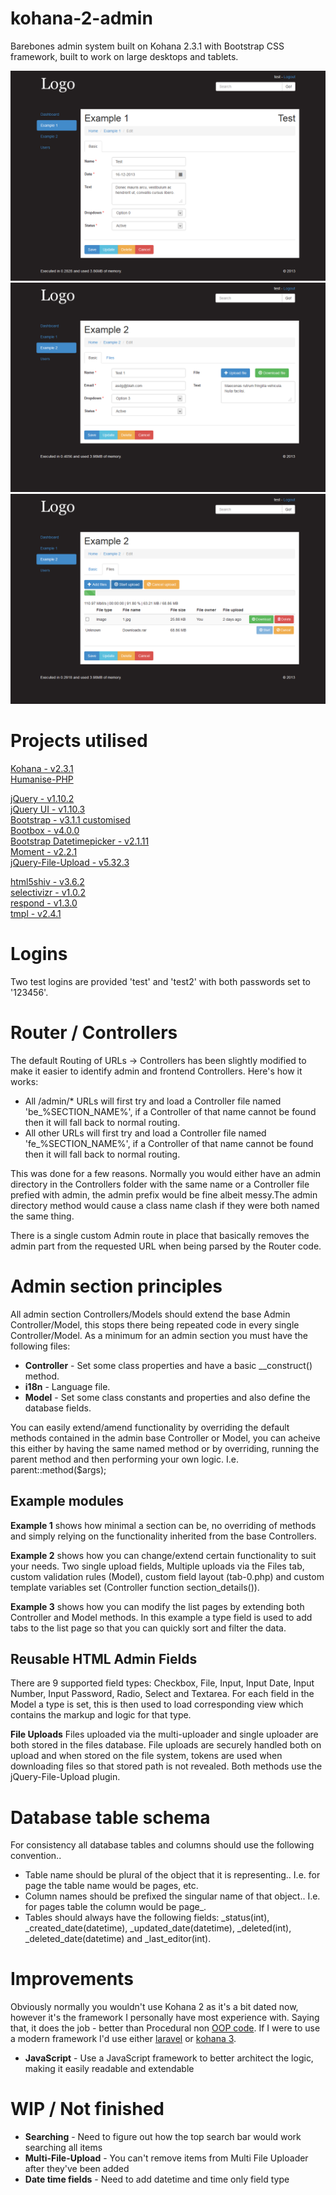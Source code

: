 kohana-2-admin
==============
Barebones admin system built on Kohana 2.3.1 with Bootstrap CSS framework, built to work on large desktops and tablets.

![Example 1](Screenshot-1.png?raw=true)
![Example 2](Screenshot-2.png?raw=true)
![Example 2 Multi File Uploader](Screenshot-3.png?raw=true)

Projects utilised
=================
[Kohana - v2.3.1](https://github.com/Snaver/kohana-2.3.1)  
[Humanise-PHP](https://github.com/iantearle/Humanise-PHP)

[jQuery - v1.10.2](https://github.com/jquery/jquery)  
[jQuery UI - v1.10.3](https://github.com/jquery/jquery-ui)  
[Bootstrap - v3.1.1 customised](https://github.com/twbs/bootstrap)  
[Bootbox - v4.0.0](https://github.com/makeusabrew/bootbox)  
[Bootstrap Datetimepicker - v2.1.11](https://github.com/Eonasdan/bootstrap-datetimepicker)  
[Moment - v2.2.1](https://github.com/moment/moment)  
[jQuery-File-Upload - v5.32.3](https://github.com/blueimp/jQuery-File-Upload)  

[html5shiv - v3.6.2](https://github.com/aFarkas/html5shiv)  
[selectivizr - v1.0.2](https://github.com/keithclark/selectivizr)  
[respond - v1.3.0](https://github.com/scottjehl/Respond)  
[tmpl - v2.4.1](https://github.com/blueimp/JavaScript-Templates)

Logins
======
Two test logins are provided 'test' and 'test2' with both passwords set to '123456'.

Router / Controllers
====================
The default Routing of URLs -> Controllers has been slightly modified to make it easier to identify admin and frontend Controllers. Here's how it works:

* All /admin/* URLs will first try and load a Controller file named 'be_%SECTION_NAME%', if a Controller of that name cannot be found then it will fall back to normal routing.
* All other URLs will first try and load a Controller file named 'fe_%SECTION_NAME%', if a Controller of that name cannot be found then it will fall back to normal routing.

This was done for a few reasons. Normally you would either have an admin directory in the Controllers folder with the same name or a Controller file prefied with admin, the admin prefix would be fine albeit messy.The admin directory method would cause a class name clash if they were both named the same thing.

There is a single custom Admin route in place that basically removes the admin part from the requested URL when being parsed by the Router code.

Admin section principles
========================
All admin section Controllers/Models should extend the base Admin Controller/Model, this stops there being repeated code in every single Controller/Model. As a minimum for an admin section you must have the following files:

* **Controller** - Set some class properties and have a basic __construct() method.  
* **i18n** - Language file.  
* **Model** - Set some class constants and properties and also define the database fields.  

You can easily extend/amend functionality by overriding the default methods contained in the admin base Controller or Model, you can acheive this either by having the same named method or by overriding, running the parent method and then performing your own logic. I.e. parent::method($args);

Example modules
---------------
**Example 1** shows how minimal a section can be, no overriding of methods and simply relying on the functionality inherited from the base Controllers.

**Example 2** shows how you can change/extend certain functionality to suit your needs. Two single upload fields, Multiple uploads via the Files tab, custom validation rules (Model), custom field layout (tab-0.php) and custom template variables set (Controller function section_details()).

**Example 3** shows how you can modify the list pages by extending both Controller and Model methods. In this example a type field is used to add tabs to the list page so that you can quickly sort and filter the data.

Reusable HTML Admin Fields
------
There are 9 supported field types: Checkbox, File, Input, Input Date, Input Number, Input Password, Radio, Select and Textarea. For each field in the Model a type is set, this is then used to load corresponding view which contains the markup and logic for that type.

**File Uploads**
Files uploaded via the multi-uploader and single uploader are both stored in the files database. File uploads are securely handled both on upload and when stored on the file system, tokens are used when downloading files so that stored path is not revealed. Both methods use the jQuery-File-Upload plugin.

Database table schema
=====================
For consistency all database tables and columns should use the following convention..  

* Table name should be plural of the object that it is representing.. I.e. for page the table name would be pages, etc.
* Column names should be prefixed the singular name of that object.. I.e. for pages table the column would be page_.
* Tables should always have the following fields: \_status(int), \_created_date(datetime), \_updated_date(datetime), \_deleted(int), \_deleted_date(datetime) and \_last_editor(int).

Improvements
============
Obviously normally you wouldn't use Kohana 2 as it's a bit dated now, however it's the framework I personally have most experience with. Saying that, it does the job - better than Procedural non [OOP code](http://stackoverflow.com/questions/1530868/simple-explanation-php-oop-vs-procedural). If I were to use a modern framework I'd use either [laravel](https://github.com/laravel/laravel) or [kohana 3](https://github.com/kohana/kohana).

* **JavaScript** - Use a JavaScript‎ framework to better architect the logic, making it easily readable and extendable
 
WIP / Not finished
============

* **Searching** - Need to figure out how the top search bar would work searching all items
* **Multi-File-Upload** - You can't remove items from Multi File Uploader after they've been added
* **Date time fields** - Need to add datetime and time only field type